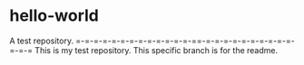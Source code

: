 # hello-world
A test repository.
=-=-=-=-=-=-=-=-=-=-=-=-=-==-=-=-=-=-=-=-=-=-=-=-=-=-=
This is my test repository.
This specific branch is for the readme.
